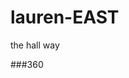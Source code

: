 # lauren-EAST
the hall way 

###360  

<script src='//vizor.io/static/scripts/vizor-360-embed.js' data-vizorurl='//vizor.io/embed/lauren/hallway'></scrip
  
  project discrition 
  
  i call this the hallway because it was taken in the hall 
